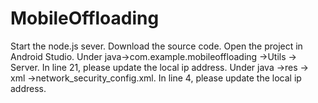 # MobileOffloading
Start the node.js sever.
Download the source code. Open the project in Android Studio.
Under java->com.example.mobileoffloading ->Utils -> Server. In line 21, please update the local ip address.
Under java ->res -> xml ->network_security_config.xml. In line 4, please update the local ip address.
